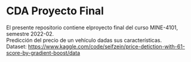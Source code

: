 # CDA Proyecto Final
El presente repositorio contiene elproyecto final del curso MINE-4101, semestre 2022-02. \
Predicción del precio de un vehículo dadas sus características. \
Dataset: https://www.kaggle.com/code/seifzein/price-detiction-with-61-score-by-gradient-boost/data
